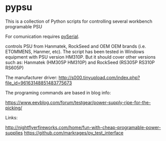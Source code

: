 # pypsu

This is a collection of Python scripts for controlling several workbench programable PSU

For comunication requires [pySerial](https://github.com/pyserial/pyserial).  

 controls PSU from Hanmatek, RockSeed and OEM OEM brands (i.e. ETOMMENS, Hanmer,  etc).
The script has been tested in Windows equipment with PSU version HM310P. But it should cover other versions such as: Hanmatek (HM305P HM310P) and RockSeed (RS305P RS310P RS605P) 

The manufacturer driver:
http://s000.tinyupload.com/index.php?file_id=96163148851483775673

The programing commands are based in blog info:

  https://www.eevblog.com/forum/testgear/power-supply-ripe-for-the-picking/

Links:

  http://nightflyerfireworks.com/home/fun-with-cheap-programable-power-supplies
  https://github.com/markrages/py_test_interface
